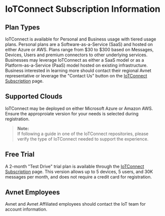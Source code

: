 # IoTConnect Subscription Information

## Plan Types  

IoTConnect is available for Personal and Business usage with tiered usage plans.  Personal plans are a Software-as-a-Service (SaaS) and hosted on either Azure or AWS.  Plans range from $30 to $300 based on Messages, Devices, Users and premium connectors to other underlying services.  Businesses may leverage IoTConnect as either a SaaS model or as a Platform-as-a-Service (PaaS) model hosted on existing infrastructure.  Business interested in learning more should contact their regional Avnet representative or leverage the "Contact Us" button on the [IoTConnect Subscription](https://subscription.iotconnect.io/subscribe) page.


## Supported Clouds  

IoTConnect may be deployed on either Microsoft Azure or Amazon AWS.  Ensure the approproiate version for your needs is selected during registration.

> **Note:**  
> If following a guide in one of the IoTConnect repositories, please verify the type of IoTConnect needed to support the experience.


## Free Trial  

A 2-month "Test Drive" trial plan is available through the [IoTConnect Subscription](https://subscription.iotconnect.io/subscribe) page.  This version allows up to 5 devices, 5 users, and 30K messages per month, and does not require a credit card for registration.


## Avnet Employees  

Avnet and Avnet Affiliated employees should contact the IoT team for account information.
